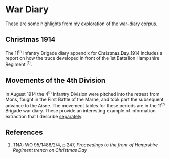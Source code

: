 # War Diary

These are some highlights from my exploration of the [war-diary](https://knoxa.github.io/war-diary/) corpus.

## Christmas 1914

The 11<sup>th</sup> Infantry Brigade diary appendix for [Christmas Day 1914](https://knoxa.github.io/war-diary/11-Bde/1914/1914-12-Appendix112.xhtml#xmastruce) includes a report on how the
truce developed in front of the 1st Battalion Hampshire Regiment<sup> [1]</sup>.

## Movements of the 4th Division

In August 1914 the 4<sup>th</sup> Infantry Division were pitched into the retreat from Mons, fought in the First Battle of the Marne, 
and took part the subsequent advance to the Aisne.
The movement tables for these periods are in the 11<sup>th</sup> Brigade war diary. 
These provide an interesting example of information extraction that I describe [separately](movements-4Div.md).

## References

1. TNA: WO 95/1488/2/4, p 247, _Proceedings to the front of Hampshire Regiment trench on Christmas Day_
